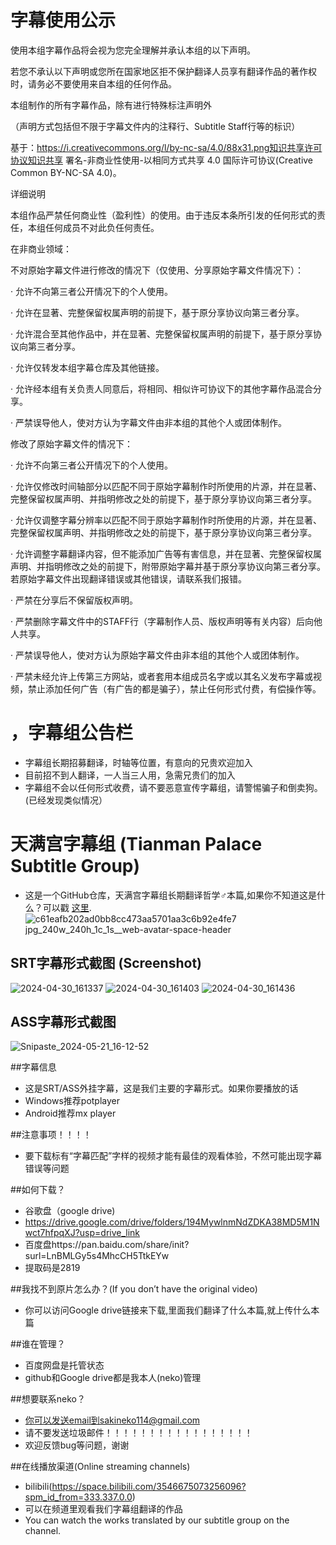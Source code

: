 # 字幕使用公示
使用本组字幕作品将会视为您完全理解并承认本组的以下声明。

若您不承认以下声明或您所在国家地区拒不保护翻译人员享有翻译作品的著作权时，请务必不要使用来自本组的任何作品。

本组制作的所有字幕作品，除有进行特殊标注声明外

（声明方式包括但不限于字幕文件内的注释行、Subtitle Staff行等的标识）

基于：https://i.creativecommons.org/l/by-nc-sa/4.0/88x31.png知识共享许可协议知识共享 署名-非商业性使用-以相同方式共享 4.0 国际许可协议(Creative Common BY-NC-SA 4.0)。

详细说明

本组作品严禁任何商业性（盈利性）的使用。由于违反本条所引发的任何形式的责任，本组任何成员不对此负任何责任。

在非商业领域：

不对原始字幕文件进行修改的情况下（仅使用、分享原始字幕文件情况下）：

· 允许不向第三者公开情况下的个人使用。

· 允许在显著、完整保留权属声明的前提下，基于原分享协议向第三者分享。

· 允许混合至其他作品中，并在显著、完整保留权属声明的前提下，基于原分享协议向第三者分享。

· 允许仅转发本组字幕仓库及其他链接。

· 允许经本组有关负责人同意后，将相同、相似许可协议下的其他字幕作品混合分享。

· 严禁误导他人，使对方认为字幕文件由非本组的其他个人或团体制作。

修改了原始字幕文件的情况下：

· 允许不向第三者公开情况下的个人使用。

· 允许仅修改时间轴部分以匹配不同于原始字幕制作时所使用的片源，并在显著、完整保留权属声明、并指明修改之处的前提下，基于原分享协议向第三者分享。

· 允许仅调整字幕分辨率以匹配不同于原始字幕制作时所使用的片源，并在显著、完整保留权属声明、并指明修改之处的前提下，基于原分享协议向第三者分享。

· 允许调整字幕翻译内容，但不能添加广告等有害信息，并在显著、完整保留权属声明、并指明修改之处的前提下，附带原始字幕并基于原分享协议向第三者分享。若原始字幕文件出现翻译错误或其他错误，请联系我们报错。

· 严禁在分享后不保留版权声明。

· 严禁删除字幕文件中的STAFF行（字幕制作人员、版权声明等有关内容）后向他人共享。

· 严禁误导他人，使对方认为原始字幕文件由非本组的其他个人或团体制作。

· 严禁未经允许上传第三方网站，或者套用本组成员名字或以其名义发布字幕或视频，禁止添加任何广告（有广告的都是骗子），禁止任何形式付费，有偿操作等。

# ，字幕组公告栏
-  字幕组长期招募翻译，时轴等位置，有意向的兄贵欢迎加入
-  目前招不到人翻译，一人当三人用，急需兄贵们的加入
-  字幕组不会以任何形式收费，请不要恶意宣传字幕组，请警惕骗子和倒卖狗。(已经发现类似情况）

# 天满宫字幕组     (Tianman Palace Subtitle Group)
-  这是一个GitHub仓库，天满宫字幕组长期翻译哲学♂本篇,如果你不知道这是什么？可以戳 <a href="https://jump2.bdimg.com/p/9021541534">这里</a>.
![c61eafb202ad0bb8cc473aa5701aa3c6b92e4fe7 jpg_240w_240h_1c_1s__web-avatar-space-header](https://github.com/sakiNeko1/Tianman-Palace-Subtitle-Group/assets/167757545/9eeb0a9c-c4e0-432a-a02b-c0ca9039753a)

## SRT字幕形式截图   (Screenshot)
![2024-04-30_161337](https://github.com/sakiNeko1/-Tianman-Palace-Subtitle-Group-/assets/167757545/2bbe6c68-e6ad-41e7-9730-522ad4d37b63)
![2024-04-30_161403](https://github.com/sakiNeko1/-Tianman-Palace-Subtitle-Group-/assets/167757545/1ed40793-395b-4d37-b66d-30ded1d292b3)
![2024-04-30_161436](https://github.com/sakiNeko1/-Tianman-Palace-Subtitle-Group-/assets/167757545/1546f135-b00f-4415-a07a-40fa3796251f)

## ASS字幕形式截图 
![Snipaste_2024-05-21_16-12-52](https://github.com/sakiNeko1/Tianman-Palace-Subtitle-Group/assets/167757545/f03b074a-c578-45b5-a141-5ec951bd0bc0)

##字幕信息
-  这是SRT/ASS外挂字幕，这是我们主要的字幕形式。如果你要播放的话
-  Windows推荐potplayer
-  Android推荐mx player

##注意事项！！！！
-  要下载标有“字幕匹配”字样的视频才能有最佳的观看体验，不然可能出现字幕错误等问题

##如何下载？
-  谷歌盘（google drive)
-  https://drive.google.com/drive/folders/194MywlnmNdZDKA38MD5M1Nwct7hfpqXJ?usp=drive_link
-  百度盘https://pan.baidu.com/share/init?surl=LnBMLGy5s4MhcCH5TtkEYw
-  提取码是2819

##我找不到原片怎么办？(If you don’t have the original video)
-  你可以访问Google drive链接来下载,里面我们翻译了什么本篇,就上传什么本篇

##谁在管理？
- 百度网盘是托管状态
- github和Google drive都是我本人(neko)管理


##想要联系neko？
-  你可以发送email到sakineko114@gmail.com
-  请不要发送垃圾邮件！！！！！！！！！！！！！！！！！
-  欢迎反馈bug等问题，谢谢


##在线播放渠道(Online streaming channels)
-  bilibili(https://space.bilibili.com/3546675073256096?spm_id_from=333.337.0.0)
-  可以在频道里观看我们字幕组翻译的作品
-  You can watch the works translated by our subtitle group on the channel.
